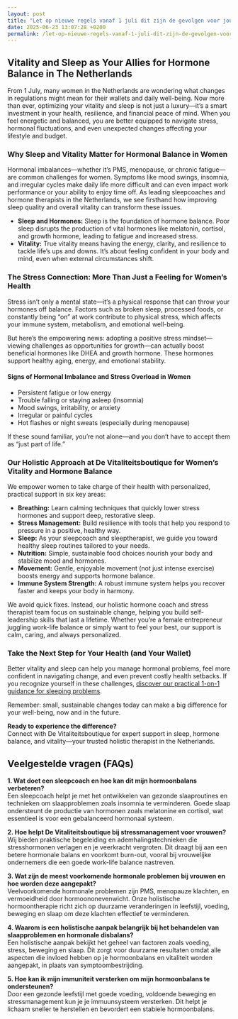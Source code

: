 ```yaml
---
layout: post
title: "Let op nieuwe regels vanaf 1 juli dit zijn de gevolgen voor jouw portemonnee"
date: 2025-06-23 13:07:28 +0200
permalink: /let-op-nieuwe-regels-vanaf-1-juli-dit-zijn-de-gevolgen-voor-jouw-portemonnee/
---
```

## Vitality and Sleep as Your Allies for Hormone Balance in The Netherlands

From 1 July, many women in the Netherlands are wondering what changes in regulations might mean for their wallets and daily well-being. Now more than ever, optimizing your vitality and sleep is not just a luxury—it’s a smart investment in your health, resilience, and financial peace of mind. When you feel energetic and balanced, you are better equipped to navigate stress, hormonal fluctuations, and even unexpected changes affecting your lifestyle and budget.

### Why Sleep and Vitality Matter for Hormonal Balance in Women

Hormonal imbalances—whether it’s PMS, menopause, or chronic fatigue—are common challenges for women. Symptoms like mood swings, insomnia, and irregular cycles make daily life more difficult and can even impact work performance or your ability to enjoy time off. As leading sleepcoaches and hormone therapists in the Netherlands, we see firsthand how improving sleep quality and overall vitality can transform these issues.

- **Sleep and Hormones:** Sleep is the foundation of hormone balance. Poor sleep disrupts the production of vital hormones like melatonin, cortisol, and growth hormone, leading to fatigue and increased stress.
- **Vitality:** True vitality means having the energy, clarity, and resilience to tackle life’s ups and downs. It’s about feeling confident in your body and mind, even when external circumstances shift.

### The Stress Connection: More Than Just a Feeling for Women’s Health

Stress isn’t only a mental state—it’s a physical response that can throw your hormones off balance. Factors such as broken sleep, processed foods, or constantly being “on” at work contribute to physical stress, which affects your immune system, metabolism, and emotional well-being.

But here’s the empowering news: adopting a positive stress mindset—viewing challenges as opportunities for growth—can actually boost beneficial hormones like DHEA and growth hormone. These hormones support healthy aging, energy, and emotional stability.

#### Signs of Hormonal Imbalance and Stress Overload in Women

- Persistent fatigue or low energy
- Trouble falling or staying asleep (insomnia)
- Mood swings, irritability, or anxiety
- Irregular or painful cycles
- Hot flashes or night sweats (especially during menopause)

If these sound familiar, you’re not alone—and you don’t have to accept them as “just part of life.”

### Our Holistic Approach at De Vitaliteitsboutique for Women’s Vitality and Hormone Balance

We empower women to take charge of their health with personalized, practical support in six key areas:

- **Breathing:** Learn calming techniques that quickly lower stress hormones and support deep, restorative sleep.
- **Stress Management:** Build resilience with tools that help you respond to pressure in a positive, healthy way.
- **Sleep:** As your sleepcoach and sleeptherapist, we guide you toward healthy sleep routines tailored to your needs.
- **Nutrition:** Simple, sustainable food choices nourish your body and stabilize mood and hormones.
- **Movement:** Gentle, enjoyable movement (not just intense exercise) boosts energy and supports hormone balance.
- **Immune System Strength:** A robust immune system helps you recover faster and keeps your body in harmony.

We avoid quick fixes. Instead, our holistic hormone coach and stress therapist team focus on sustainable change, helping you build self-leadership skills that last a lifetime. Whether you’re a female entrepreneur juggling work-life balance or simply want to feel your best, our support is calm, caring, and always personalized.

### Take the Next Step for Your Health (and Your Wallet)

Better vitality and sleep can help you manage hormonal problems, feel more confident in navigating change, and even prevent costly health setbacks. If you recognize yourself in these challenges, [discover our practical 1-on-1 guidance for sleeping problems](https://devitaliteitsboutique.nl/slaapproblemen-1-op-1-begeleiding/).

Remember: small, sustainable changes today can make a big difference for your well-being, now and in the future.

**Ready to experience the difference?**  
Connect with De Vitaliteitsboutique for expert support in sleep, hormone balance, and vitality—your trusted holistic therapist in the Netherlands.

## Veelgestelde vragen (FAQs)

**1. Wat doet een sleepcoach en hoe kan dit mijn hormoonbalans verbeteren?**  
Een sleepcoach helpt je met het ontwikkelen van gezonde slaaproutines en technieken om slaapproblemen zoals insomnia te verminderen. Goede slaap ondersteunt de productie van hormonen zoals melatonine en cortisol, wat essentieel is voor een gebalanceerd hormonaal systeem.

**2. Hoe helpt De Vitaliteitsboutique bij stressmanagement voor vrouwen?**  
Wij bieden praktische begeleiding en ademhalingstechnieken die stresshormonen verlagen en je veerkracht vergroten. Dit draagt bij aan een betere hormonale balans en voorkomt burn-out, vooral bij vrouwelijke ondernemers die een goede work-life balance nastreven.

**3. Wat zijn de meest voorkomende hormonale problemen bij vrouwen en hoe worden deze aangepakt?**  
Veelvoorkomende hormonale problemen zijn PMS, menopauze klachten, en vermoeidheid door hormoononevenwicht. Onze holistische hormoontherapie richt zich op duurzame veranderingen in leefstijl, voeding, beweging en slaap om deze klachten effectief te verminderen.

**4. Waarom is een holistische aanpak belangrijk bij het behandelen van slaapproblemen en hormonale disbalans?**  
Een holistische aanpak bekijkt het geheel van factoren zoals voeding, stress, beweging en slaap. Dit zorgt voor duurzame resultaten omdat alle aspecten die invloed hebben op je hormoonbalans en vitaliteit worden aangepakt, in plaats van symptoombestrijding.

**5. Hoe kan ik mijn immuniteit versterken om mijn hormoonbalans te ondersteunen?**  
Door een gezonde leefstijl met goede voeding, voldoende beweging en stressmanagement kun je je immuunsysteem versterken. Dit helpt je lichaam sneller te herstellen en bevordert een stabiele hormoonbalans.

<script type="application/ld+json">
{
  "@context": "https://schema.org",
  "@type": "BlogPosting",
  "headline": "Let op nieuwe regels vanaf 1 juli dit zijn de gevolgen voor jouw portemonnee",
  "alternativeHeadline": "Vitality and Sleep as Your Allies for Hormone Balance in The Netherlands",
  "image": "https://devitaliteitsboutique.nl/assets/images/blog-header.jpg",
  "author": {
    "@type": "Person",
    "name": "De Vitaliteitsboutique",
    "description": "At De Vitaliteitsboutique, we empower women to enhance their vitality through personalized, practical guidance in six key areas: breathing, stress management, sleep, nutrition, movement, and immune system strength. Our holistic approach fosters lasting energy, resilience, and balance with a calm, caring method, ensuring women feel heard, confident, and vibrant. We focus on sustainable change through insight and self-leadership, avoiding quick fixes, to support a joyful, balanced life."
  },
  "publisher": {
    "@type": "Organization",
    "name": "De Vitaliteitsboutique",
    "logo": {
      "@type": "ImageObject",
      "url": "https://devitaliteitsboutique.nl/assets/images/logo.png"
    }
  },
  "datePublished": "2024-06-01",
  "dateModified": "2024-06-01",
  "mainEntityOfPage": {
    "@type": "WebPage",
    "@id": "https://devitaliteitsboutique.nl/blog/nieuwe-regels-juli-2024"
  },
  "description": "Ontdek hoe vitaliteit en slaap jouw bondgenoten zijn voor hormonale balans. De Vitaliteitsboutique begeleidt vrouwen in Nederland met praktische en holistische oplossingen voor slaapproblemen, stress en hormoonbalans.",
  "keywords": "Sleepcoach, Sleeptherapist, Hormone therapist, Hormone expert, Stress therapist, stress coach, breathing therapist, Holistic hormone coach, Vitality, Sleeping problems, Hormone problems, Menopause, PMS, Hormone balance, Sleep and hormones, Holistic therapist, insomnia, Women's holistic health, Burnout prevention for women, Work-life balance for women, Netherlands"
}
</script>

<script type="application/ld+json">
{
  "@context": "https://schema.org",
  "@type": "FAQPage",
  "mainEntity": [
    {
      "@type": "Question",
      "name": "Wat doet een sleepcoach en hoe kan dit mijn hormoonbalans verbeteren?",
      "acceptedAnswer": {
        "@type": "Answer",
        "text": "Een sleepcoach helpt je met het ontwikkelen van gezonde slaaproutines en technieken om slaapproblemen zoals insomnia te verminderen. Goede slaap ondersteunt de productie van hormonen zoals melatonine en cortisol, wat essentieel is voor een gebalanceerd hormonaal systeem."
      }
    },
    {
      "@type": "Question",
      "name": "Hoe helpt De Vitaliteitsboutique bij stressmanagement voor vrouwen?",
      "acceptedAnswer": {
        "@type": "Answer",
        "text": "Wij bieden praktische begeleiding en ademhalingstechnieken die stresshormonen verlagen en je veerkracht vergroten. Dit draagt bij aan een betere hormonale balans en voorkomt burn-out, vooral bij vrouwelijke ondernemers die een goede work-life balance nastreven."
      }
    },
    {
      "@type": "Question",
      "name": "Wat zijn de meest voorkomende hormonale problemen bij vrouwen en hoe worden deze aangepakt?",
      "acceptedAnswer": {
        "@type": "Answer",
        "text": "Veelvoorkomende hormonale problemen zijn PMS, menopauze klachten, en vermoeidheid door hormoononevenwicht. Onze holistische hormoontherapie richt zich op duurzame veranderingen in leefstijl, voeding, beweging en slaap om deze klachten effectief te verminderen."
      }
    },
    {
      "@type": "Question",
      "name": "Waarom is een holistische aanpak belangrijk bij het behandelen van slaapproblemen en hormonale disbalans?",
      "acceptedAnswer": {
        "@type": "Answer",
        "text": "Een holistische aanpak bekijkt het geheel van factoren zoals voeding, stress, beweging en slaap. Dit zorgt voor duurzame resultaten omdat alle aspecten die invloed hebben op je hormoonbalans en vitaliteit worden aangepakt, in plaats van symptoombestrijding."
      }
    },
    {
      "@type": "Question",
      "name": "Hoe kan ik mijn immuniteit versterken om mijn hormoonbalans te ondersteunen?",
      "acceptedAnswer": {
        "@type": "Answer",
        "text": "Door een gezonde leefstijl met goede voeding, voldoende beweging en stressmanagement kun je je immuunsysteem versterken. Dit helpt je lichaam sneller te herstellen en bevordert een stabiele hormoonbalans."
      }
    }
  ]
}
</script>